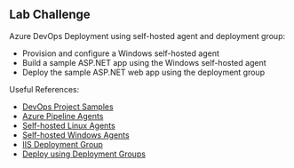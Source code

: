 ## Lab Challenge

Azure DevOps Deployment using self-hosted agent and deployment group:

* Provision and configure a Windows self-hosted agent
* Build a sample ASP.NET app using the Windows self-hosted agent
* Deploy the sample ASP.NET web app using the deployment group

Useful References:

* [DevOps Project Samples](https://github.com/microsoft/devops-project-samples)
* [Azure Pipeline Agents](https://docs.microsoft.com/en-us/azure/devops/pipelines/agents/agents?view=azure-devops&tabs=browser)
* [Self-hosted Linux Agents](https://docs.microsoft.com/en-us/azure/devops/pipelines/agents/v2-linux?view=azure-devops)
* [Self-hosted Windows Agents](https://docs.microsoft.com/en-us/azure/devops/pipelines/agents/v2-windows?view=azure-devops)
* [IIS Deployment Group](https://docs.microsoft.com/en-us/azure/devops/pipelines/apps/cd/deploy-webdeploy-iis-deploygroups?view=azure-devops)
* [Deploy using Deployment Groups](https://azuredevopslabs.com/labs/vstsextend/deploymentgroups/)
